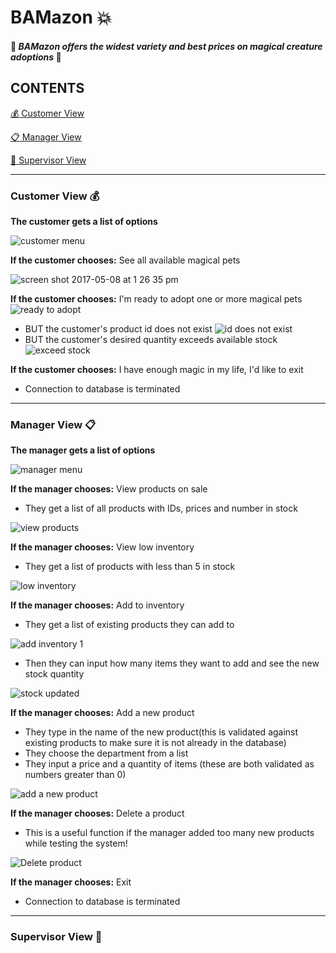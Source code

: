 # BAMazon :boom:
#### :dragon: *BAMazon offers the widest variety and best prices on magical creature adoptions* :dragon:

## CONTENTS
[:moneybag: Customer View](#customer)

[:clipboard: Manager View](#manager)

[:briefcase: Supervisor View](#supervisor)

___
### Customer View :moneybag: <a name="customer"></a>
**The customer gets a list of options**

![customer menu](https://cloud.githubusercontent.com/assets/21952950/25815888/4977fd20-33f0-11e7-8967-09c2571f0354.png)

**If the customer chooses:**
See all available magical pets

![screen shot 2017-05-08 at 1 26 35 pm](https://cloud.githubusercontent.com/assets/21952950/25816413/099529c4-33f2-11e7-99ec-2bf364993b3e.png)

**If the customer chooses:**
I'm ready to adopt one or more magical pets
![ready to adopt](https://cloud.githubusercontent.com/assets/21952950/25816497/43cd3316-33f2-11e7-9636-e123eff295d4.png)
* BUT the customer's product id does not exist
![id does not exist](https://cloud.githubusercontent.com/assets/21952950/25816581/82c23a1c-33f2-11e7-853c-a68123140063.png)
* BUT the customer's desired quantity exceeds available stock
![exceed stock](https://cloud.githubusercontent.com/assets/21952950/25816654/bcda04a0-33f2-11e7-8fcf-6bf82415690d.png)

**If the customer chooses:**
I have enough magic in my life, I'd like to exit
* Connection to database is terminated


___
### Manager View :clipboard: <a name="manager"></a>
**The manager gets a list of options**

![manager menu](https://cloud.githubusercontent.com/assets/21952950/25819919/82c461f6-33fd-11e7-8d49-b218265ef74e.png)

**If the manager chooses:**
View products on sale
* They get a list of all products with IDs, prices and number in stock

![view products](https://cloud.githubusercontent.com/assets/21952950/25819968/a8a69bc8-33fd-11e7-8b7d-0e82c2bc342b.png)

**If the manager chooses:**
View low inventory
* They get a list of products with less than 5 in stock

![low inventory](https://cloud.githubusercontent.com/assets/21952950/25820032/e0d4cf56-33fd-11e7-9f35-c54c9cad050a.png)

**If the manager chooses:**
Add to inventory
* They get a list of existing products they can add to

![add inventory 1](https://cloud.githubusercontent.com/assets/21952950/25820080/133543c2-33fe-11e7-9b43-28bf7f00412f.png)
* Then they can input how many items they want to add and see the new stock quantity

![stock updated](https://cloud.githubusercontent.com/assets/21952950/25821557/93583be0-3403-11e7-8058-bccfb687adf0.png)

**If the manager chooses:**
Add a new product
* They type in the name of the new product(this is validated against existing products to make sure it is not already in the database)
* They choose the department from a list
* They input a price and a quantity of items (these are both validated as numbers greater than 0)

![add a new product](https://cloud.githubusercontent.com/assets/21952950/25821828/96990c34-3404-11e7-99c4-e3bf5fe5adc1.png)

**If the manager chooses:**
Delete a product
* This is a useful function if the manager added too many new products while testing the system!

![Delete product](https://cloud.githubusercontent.com/assets/21952950/25821906/d43378ea-3404-11e7-8135-0583fd29a0e8.png)

**If the manager chooses:**
Exit
* Connection to database is terminated

---
### Supervisor View :briefcase: <a name="supervisor"></a>


